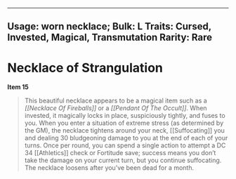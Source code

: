 
---
Usage: worn necklace;
Bulk: L
Traits: Cursed, Invested, Magical, Transmutation
Rarity: Rare
---

# Necklace of Strangulation

**Item 15**

> This beautiful necklace appears to be a magical item such as a *[[Necklace Of Fireballs]]* or a *[[Pendant Of The Occult]]*. When invested, it magically locks in place, suspiciously tightly, and fuses to you. When you enter a situation of extreme stress (as determined by the GM), the necklace tightens around your neck, [[Suffocating]] you and dealing 30 bludgeoning damage to you at the end of each of your turns. Once per round, you can spend a single action to attempt a DC 34 [[Athletics]] check or Fortitude save; success means you don’t take the damage on your current turn, but you continue suffocating. The necklace loosens after you’ve been dead for a month.
